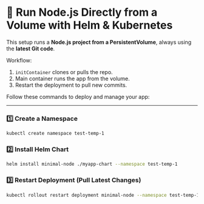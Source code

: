 # 🚀 Run Node.js Directly from a Volume with Helm & Kubernetes

This setup runs a **Node.js project from a PersistentVolume**, always using the **latest Git code**.

Workflow:
1. `initContainer` clones or pulls the repo.  
2. Main container runs the app from the volume.  
3. Restart the deployment to pull new commits.

Follow these commands to deploy and manage your app:

---

### 1️⃣ Create a Namespace
```bash
kubectl create namespace test-temp-1
```

### 2️⃣ Install Helm Chart
```bash
helm install minimal-node ./myapp-chart --namespace test-temp-1
```

### 3️⃣ Restart Deployment (Pull Latest Changes)
```bash
kubectl rollout restart deployment minimal-node --namespace test-temp-1
```
